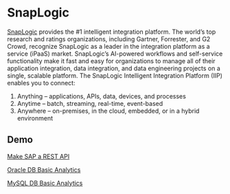 # SnapLogic
[SnapLogic](https://www.snaplogic.com) provides the #1 intelligent integration platform. The world’s top research and ratings organizations, including Gartner, Forrester, and G2 Crowd, recognize SnapLogic as a leader in the integration platform as a service (iPaaS) market. SnapLogic’s AI-powered workflows and self-service functionality make it fast and easy for organizations to manage all of their application integration, data integration, and data engineering projects on a single, scalable platform. The SnapLogic Intelligent Integration Platform (IIP) enables you to connect:
1. Anything – applications, APIs, data, devices, and processes
2. Anytime – batch, streaming, real-time, event-based
3. Anywhere – on-premises, in the cloud,
embedded, or in a hybrid environment 
## Demo
[Make SAP a REST API](https://jumpai.github.io/SnapLogic/SAP/GetSalesOrderOfCustomer.html)

[Oracle DB Basic Analytics](https://jumpai.github.io/SnapLogic/Oracle/Analytics.html)

[MySQL DB Basic Analytics](https://jumpai.github.io/SnapLogic/MySQL/Analytics.html)
